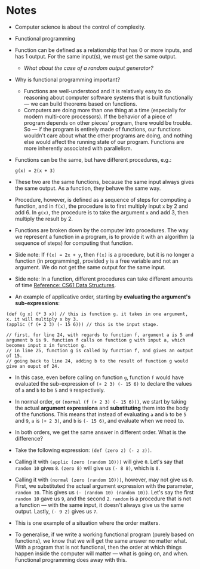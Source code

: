 # Notes

- Computer science is about the control of complexity.
- Functional programming
- Function can be defined as a relationship that has 0 or more inputs, and has 1 output. For the same input(s), we must get the same output.

  - _What about the case of a random output generator?_

- Why is functional programming important?

  - Functions are well-understood and it is relatively easy to do reasoning about computer software systems that is built functionally — we can build theorems based on functions.
  - Computers are doing more than one thing at a time (especially for modern multi-core processors). If the behavior of a piece of program depends on other pieces' program, there would be trouble. So — if the program is entirely made of functions, our functions wouldn't care about what the other programs are doing, and nothing else would affect the running state of our program. Functions are more inherently associated with parallelism.

- Functions can be the same, but have different procedures, e.g.:
  ```f(x) = 2x + 6
  g(x) = 2(x + 3)
  ```
- These two are the same functions, because the same input always gives the same output. As a function, they behave the same way.
- Procedure, however, is defined as a sequence of steps for computing a function, and in `f(x)`, the procedure is to first multiply input `x` by 2 and add 6. In `g(x)`, the procedure is to take the argument `x` and add 3, then multiply the result by 2.
- Functions are broken down by the computer into procedures. The way we represent a function in a program, is to provide it with an algorithm (a sequence of steps) for computing that function.
- Side note: If `f(x) = 2x + y`, then `f(x)` is a procedure, but it is no longer a function (in programming), provided `y` is a free variable and not an argument. We do not get the same output for the same input.
- Side note: In a function, different procedures can take different amounts of time [Reference: CS61 Data Structures](https://archive.org/details/ucberkeley-webcast-PL4BBB74C7D2A1049C).

- An example of applicative order, starting by **evaluating the argument's sub-expressions**:

```(def (f a b) (+ (g a) b)) // this is function f. it takes in two arguments, a and b. it will call function g with a single argument a, and add b to the result of function g.
(def (g x) (* 3 x)) // this is function g. it takes in one argument, x. it will multiply x by 3.
(applic (f (+ 2 3) (- 15 6))) // this is the input stage.

// first, for line 24, with regards to function f, argument a is 5 and argument b is 9. function f calls on function g with input a, which becomes input x in function g.
// in line 25, function g is called by function f, and gives an output of 15.
// going back to line 24, adding b to the result of function g would give an ouput of 24.
```

- In this case, even before calling on function `g`, function `f` would have evaluated the sub-expression of `(+ 2 3) (- 15 6)` to declare the values of `a` and `b` to be `5` and `9` respectively.

- In normal order, or `(normal (f (+ 2 3) (- 15 6)))`, we start by taking the actual **argument expressions** and **substituting** them into the body of the functions. This means that instead of evaluating `a` and `b` to be `5` and `9`, `a` is `(+ 2 3)`, and `b` is `(- 15 6)`, and evaluate when we need to.

- In both orders, we get the same answer in different order. What is the difference?

- Take the following expression: `(def (zero z) (- z z))`.

- Calling it with `(applic (zero (random 10)))` will give `0`. Let's say that `random 10` gives `8`. `(zero 8)` will give us `(- 8 8)`, which is `0`.

- Calling it with `(normal (zero (random 10)))`, however, may not give us `0`. First, we substituted the actual argument expression with the parameter, `random 10`. This gives us `(- (random 10) (random 10))`. Let's say the first `random 10` gave us `9`, and the second `2`. `random` is a procedure that is not a function — with the same input, it doesn't always give us the same output. Lastly, `(- 9 2)` gives us `7`.

- This is one example of a situation where the order matters.

- To generalise, if we write a working functional program (purely based on functions), we know that we will get the same answer no matter what. With a program that is not functional, then the order at which things happen inside the computer will matter — what is going on, and when. Functional programming does away with this.
